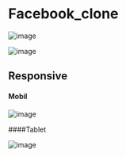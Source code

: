 # Facebook_clone

![image](https://user-images.githubusercontent.com/105509750/194315789-8d6e66b6-ba3e-4f55-b198-9cab7051fff0.png)

![image](https://user-images.githubusercontent.com/105509750/194316022-3f009b44-635c-4401-884e-c1e2c96b6eb6.png)

## Responsive

#### Mobil

![image](https://user-images.githubusercontent.com/105509750/194316426-f9292996-07b5-4c1b-80c2-155901820004.png)

####Tablet

![image](https://user-images.githubusercontent.com/105509750/194316635-ac7cf088-f0d7-4371-b9f3-cebdf58f52f7.png)
